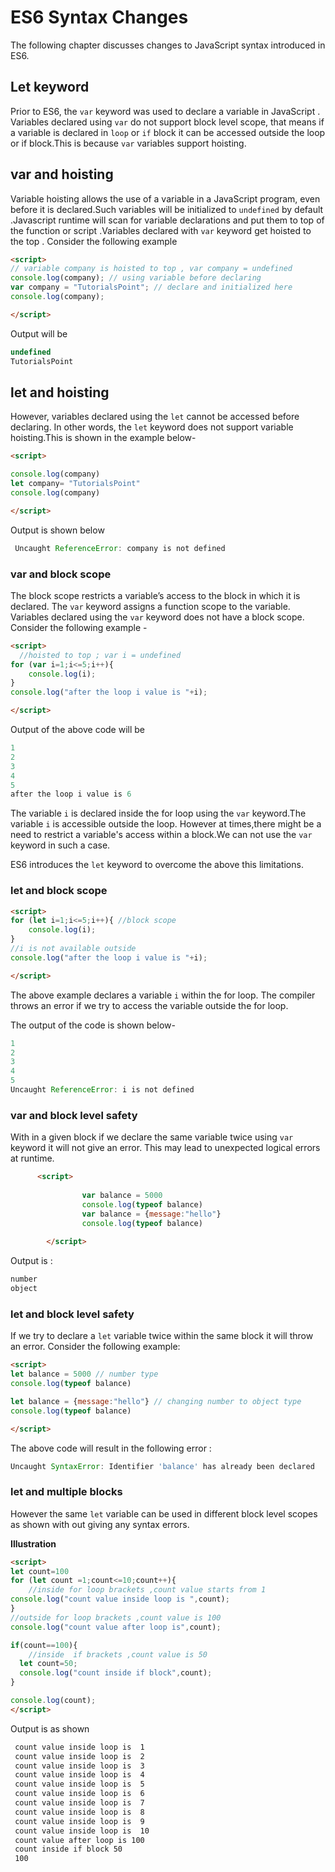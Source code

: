 # ES6 Syntax Changes

The following chapter discusses changes to  JavaScript syntax introduced in ES6.

## Let keyword

Prior to ES6, the `var` keyword was used to declare a variable in JavaScript . Variables declared using `var` do not support block level scope, that means if a variable is declared in `loop` or `if` block it can be accessed outside the loop or if block.This is because `var` variables support hoisting.

## var and hoisting

Variable hoisting allows the use of a variable in a JavaScript program, even before it is declared.Such variables will be initialized to `undefined` by default .Javascript runtime will scan for variable declarations and put them to top of the function or script .Variables declared with `var` keyword get hoisted to the top . Consider the following example

```html
<script>
// variable company is hoisted to top , var company = undefined
console.log(company); // using variable before declaring
var company = "TutorialsPoint"; // declare and initialized here
console.log(company);

</script>

```

Output will be

```js
undefined
TutorialsPoint
```

## let and hoisting

However, variables declared using the `let` cannot be accessed before declaring. In other words, the `let` keyword does not support variable hoisting.This is shown in the example below-

```html
<script>

console.log(company)
let company= "TutorialsPoint"
console.log(company)

</script>

```

Output is shown below

```js
 Uncaught ReferenceError: company is not defined
```

### var and block scope

The block scope restricts a variable’s access to the block in which it is declared. The `var` keyword assigns a function scope to the variable.
Variables declared using the `var` keyword does not have a block scope.  Consider the following example -

<!-- example2.html -->
```html
<script>
  //hoisted to top ; var i = undefined
for (var i=1;i<=5;i++){
    console.log(i);
}
console.log("after the loop i value is "+i);

</script>
```

Output of the above code will be

```javascript
1
2
3
4
5
after the loop i value is 6
```
The variable `i` is declared inside the for loop using the `var` keyword.The variable `i`  is accessible outside the loop. However at times,there might be a need to restrict a variable's access within a block.We can not use the `var` keyword in such a case.

ES6 introduces the `let` keyword to overcome the above this limitations.


### let and block scope

<!-- example4.html -->
```html
<script>
for (let i=1;i<=5;i++){ //block scope
    console.log(i);
}
//i is not available outside
console.log("after the loop i value is "+i);

</script>
```
The above example declares a variable `i` within the for loop. The compiler throws an error if we try to access the variable outside the for loop.

The output of the  code is shown below- 

```javascript
1
2
3
4
5
Uncaught ReferenceError: i is not defined
```

### var and block level safety

With in a given block if we declare the same variable twice using `var` keyword it will not give an error. This may lead to unexpected logical errors at runtime.

```html
      <script>
                
                var balance = 5000
                console.log(typeof balance)
                var balance = {message:"hello"}
                console.log(typeof balance)
                
        </script>

```

Output is :

```js
number
object
```

### let and block level safety

If we try to declare a `let` variable twice within the same block  it will throw an error. Consider the following example: 

<!-- example3.html -->
```html
<script>
let balance = 5000 // number type
console.log(typeof balance)

let balance = {message:"hello"} // changing number to object type
console.log(typeof balance)

</script>
```
The above code will result in the following error : 

```js
Uncaught SyntaxError: Identifier 'balance' has already been declared
```

### let and multiple blocks
 
 However the same `let` variable can be used in different block level scopes as shown with out giving any syntax errors.

**Illustration**

```html
<script>
let count=100
for (let count =1;count<=10;count++){
    //inside for loop brackets ,count value starts from 1
console.log("count value inside loop is ",count);
}
//outside for loop brackets ,count value is 100
console.log("count value after loop is",count);

if(count==100){
    //inside  if brackets ,count value is 50
  let count=50;
  console.log("count inside if block",count);
}

console.log(count);
</script>
```
Output is as shown

```html
 count value inside loop is  1
 count value inside loop is  2
 count value inside loop is  3
 count value inside loop is  4
 count value inside loop is  5
 count value inside loop is  6
 count value inside loop is  7
 count value inside loop is  8
 count value inside loop is  9
 count value inside loop is  10
 count value after loop is 100
 count inside if block 50
 100

```


